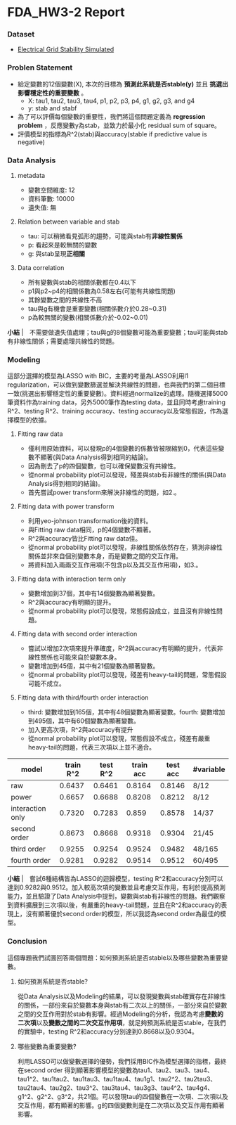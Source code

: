 # FDA_HW3-2 Report

### Dataset
- [Electrical Grid Stability Simulated](https://archive.ics.uci.edu/ml/datasets/Electrical+Grid+Stability+Simulated+Data+)

### Problen Statement
- 給定變數的12個變數(X), 本次的目標為 **預測此系統是否stable(y)** 並且 **挑選出影響穩定性的重要變數** 。
    - X: tau1, tau2, tau3, tau4, p1, p2, p3, p4, g1, g2, g3, and g4
    - y: stab and stabf
- 為了可以評價每個變數的重要性，我們將這個問題定義為 **regression problem** ，反應變數y為stab，並致力於最小化 residual sum of square。
- 評價模型的指標為R^2(stab)與accuracy(stable if predictive value is negative)

### Data Analysis
1. metadata
    - 變數空間維度: 12
    - 資料筆數: 10000
    - 遺失值: 無
    
    
2. Relation between variable and stab
    - tau: 可以稍微看見弧形的趨勢，可能與stab有**非線性關係**
    - p: 看起來是較無關的變數
    - g: 與stab呈現**正相關**


3. Data correlation
    - 所有變數與stab的相關係數都在0.4以下
    - p1與p2~p4的相關係數為0.58左右(可能有共線性問題)
    - 其餘變數之間的共線性不高
    - tau與g有機會是重要變數(相關係數介於0.28~0.31)
    - p為較無關的變數(相關係數介於-0.02~0.01)
        
**小結** |　不需要做遺失值處理；tau與g的8個變數可能為重要變數；tau可能與stab有非線性關係；需要處理共線性的問題。

### Modeling
這部分選擇的模型為LASSO with BIC，主要的考量為LASSO利用l1 regularization，可以做到變數篩選並解決共線性的問題，也與我們的第二個目標一致(挑選出影響穩定性的重要變數)。資料經過normalize的處理。隨機選擇5000筆資料作為training data，另外5000筆作為testing data，並且同時考慮training R^2、testing R^2、training accuracy、testing accuracy以及常態假設，作為選擇模型的依據。


1. Fitting raw data
    - 僅利用原始資料，可以發現p的4個變數的係數皆被限縮到0，代表這些變數不顯著(與Data Analysis得到相同的結論)。
    - 因為刪去了p的四個變數，也可以確保變數沒有共線性。
    - 從normal probability plot可以發現，殘差與stab有非線性的關係(與Data Analysis得到相同的結論)。
    - 首先嘗試power transform來解決非線性的問題，如2.。
    

2. Fitting data with power transform
    - 利用yeo-johnson transformation後的資料。
    - 與Fitting raw data相同，p的4個變數不顯著。
    - R^2與accuracy皆比Fitting raw data佳。
    - 從normal probability plot可以發現，非線性關係依然存在，猜測非線性關係並非來自個別變數本身，而是變數之間的交互作用。
    - 將資料加入兩兩交互作用項(不包含p以及其交互作用項)，如3.。
    
    
3. Fitting data with interaction term only
    - 變數增加到37個，其中有14個變數為顯著變數。
    - R^2與accuracy有明顯的提升。
    - 從normal probability plot可以發現，常態假設成立，並且沒有非線性問題。
    
    
4. Fitting data with second order interaction
    - 嘗試以增加2次項來提升準確度，R^2與accuracy有明顯的提升，代表非線性關係也可能來自於變數本身。
    - 變數增加到45個，其中有21個變數為顯著變數。
    - 從normal probability plot可以發現，殘差有heavy-tail的問題，常態假設可能不成立。
    
    
5. Fitting data with third/fourth order interaction
    - third: 變數增加到165個，其中有48個變數為顯著變數。fourth: 變數增加到495個，其中有60個變數為顯著變數。
    - 加入更高次項，R^2與accuracy有提升
    - 從normal probability plot可以發現，常態假設不成立，殘差有嚴重heavy-tail的問題，代表三次項以上並不適合。

|model|train R^2|test R^2|train acc|test acc|#variable|
|-|-|-|-|-|-|
|raw|0.6437|0.6461|0.8164|0.8146|8/12|
|power|0.6657|0.6688|0.8208|0.8212|8/12|
|interaction only|0.7320|0.7283|0.859|0.8578|14/37|
|second order|0.8673|0.8668|0.9318|0.9304|21/45|
|third order|0.9255|0.9254|0.9524|0.9482|48/165|
|fourth order|0.9281|0.9282|0.9514|0.9512|60/495|

**小結** |　嘗試6種結構皆為LASSO的迴歸模型，testing R^2和accuracy分別可以達到0.9282與0.9512。加入較高次項的變數並且考慮交互作用，有利於提高預測能力，並且驗證了Data Analysis中提到，變數與stab有非線性的問題。我們觀察到資料擴展到三次項以後，有嚴重的heavy-tail問題，並且在R^2和accuracy的表現上，沒有顯著優於second order的模型，所以我認為second order為最佳的模型。

### Conclusion
這個專題我們試圖回答兩個問題：如何預測系統是否stable以及哪些變數為重要變數。
1. 如何預測系統是否stable?

    從Data Analysis以及Modeling的結果，可以發現變數與stab確實存在非線性的關係，一部份來自於變數本身與stab有二次以上的關係，一部分來自於變數之間的交互作用對於stab有影響。經過Modeling的分析，我認為考慮**變數的二次項**以及**變數之間的二次交互作用項**，就足夠預測系統是否stable，在我們的實驗中，testing R^2和accuracy分別達到0.8668以及0.9304。


2. 哪些變數為重要變數?

    利用LASSO可以做變數選擇的優勢，我們採用BIC作為模型選擇的指標，最終在second order 得到顯著影響模型的變數為tau1、tau2、tau3、tau4、tau1^2、tau1tau2、tau1tau3、tau1tau4、tau1g1、tau2^2、tau2tau3、tau2tau4、tau2g2、tau3^2、tau3tau4、tau3g3、tau4^2、tau4g4、g1^2、g2^2、g3^2，共21個。可以發現tau的四個變數在一次項、二次項以及交互作用，都有顯著的影響。g的四個變數則是在二次項以及交互作用有顯著影響。
